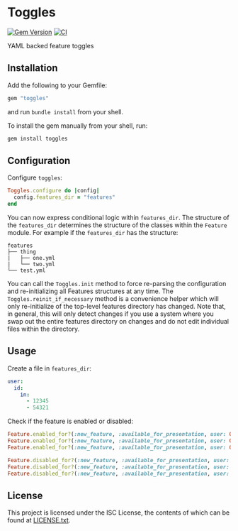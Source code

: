 # Toggles

[![Gem Version](https://badge.fury.io/rb/toggles.svg)](https://badge.fury.io/rb/toggles)
[![CI](https://github.com/EasyPost/toggles/workflows/CI/badge.svg)](https://github.com/EasyPost/toggles/actions?query=workflow%3ACI)

YAML backed feature toggles

## Installation

Add the following to your Gemfile:

```ruby
gem "toggles"
```

and run `bundle install` from your shell.

To install the gem manually from your shell, run:

```ruby
gem install toggles
```

## Configuration

Configure `toggles`:

```ruby
Toggles.configure do |config|
  config.features_dir = "features"
end
```

You can now express conditional logic within `features_dir`. The structure of the `features_dir` determines the structure of the classes within the `Feature` module. For example if the `features_dir` has the structure:

```
features
├── thing
|   ├── one.yml
|   └── two.yml
└── test.yml
```

You can call the `Toggles.init` method to force re-parsing the configuration and re-initializing all Features
structures at any time. The `Toggles.reinit_if_necessary` method is a convenience helper which will only
re-initialize of the top-level features directory has changed. Note that, in general, this will only detect
changes if you use a system where you swap out the entire features directory on changes and do not edit
individual files within the directory.

## Usage

Create a file in `features_dir`:

```yaml
user:
  id:
    in:
      - 12345
      - 54321
```

Check if the feature is enabled or disabled:

```ruby
Feature.enabled_for?(:new_feature, :available_for_presentation, user: OpenStruct.new(id: 12345)) # true
Feature.enabled_for?(:new_feature, :available_for_presentation, user: OpenStruct.new(id: 54321)) # true
Feature.enabled_for?(:new_feature, :available_for_presentation, user: OpenStruct.new(id: 7)) # false

Feature.disabled_for?(:new_feature, :available_for_presentation, user: OpenStruct.new(id: 12345)) # false
Feature.disabled_for?(:new_feature, :available_for_presentation, user: OpenStruct.new(id: 54321)) # false
Feature.disabled_for?(:new_feature, :available_for_presentation, user: OpenStruct.new(id: 7)) # true
```

## License

This project is licensed under the ISC License, the contents of which can be found at [LICENSE.txt](LICENSE.txt).
